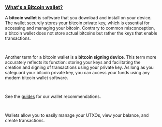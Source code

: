 ### [What's a Bitcoin wallet?](#what-is-a-bitcoin-wallet)

A **bitcoin wallet** is software that you download and install on your device. 
The wallet securely stores your bitcoin private key, which is essential for accessing and managing your bitcoin. 
Contrary to common misconception, a bitcoin wallet does not store actual bitcoins but rather the keys that enable transactions.

<br>

Another term for a bitcoin wallet is a **bitcoin signing device**. This term more accurately reflects its function: 
storing your keys and facilitating the creation and signing of transactions using your private key. As long as you safeguard your bitcoin private key, 
you can access your funds using any modern bitcoin wallet software.

<br>

See the <a class="underline text-blue-400 hover:text-[#3c6594]" href="/guides">guides</a> for our wallet recommendations.

<br>

Wallets allow you to easily manage your UTXOs, view your balance, and create transactions.


